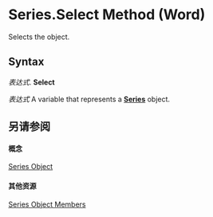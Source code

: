 
# Series.Select Method (Word)

Selects the object.


## Syntax

 _表达式_. **Select**

 _表达式_ A variable that represents a **[Series](212c323f-8acb-2ba7-1359-ab0f43268e77.md)** object.


## 另请参阅


#### 概念


[Series Object](212c323f-8acb-2ba7-1359-ab0f43268e77.md)
#### 其他资源


[Series Object Members](http://msdn.microsoft.com/library/0bc84851-3f0a-15e0-ae2b-c36215709220%28Office.15%29.aspx)